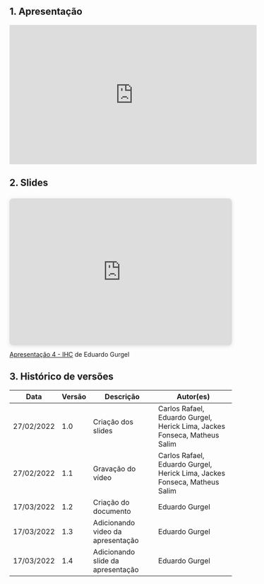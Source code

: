## 1. Apresentação

<center>
<iframe width="560" height="315" src="https://www.youtube.com/embed/JQXPlCwW-x8" title="YouTube video player" frameborder="0" allow="accelerometer; autoplay; clipboard-write; encrypted-media; gyroscope; picture-in-picture" allowfullscreen></iframe>
</center>

## 2. Slides

<div style="position: relative; width: 100%; height: 0; padding-top: 56.2500%;
 padding-bottom: 48px; box-shadow: 0 2px 8px 0 rgba(63,69,81,0.16); margin-top: 1.6em; margin-bottom: 0.9em; overflow: hidden;
 border-radius: 8px; will-change: transform;">
  <iframe loading="lazy" style="position: absolute; width: 100%; height: 100%; top: 0; left: 0; border: none; padding: 0;margin: 0;"
    src="https:&#x2F;&#x2F;www.canva.com&#x2F;design&#x2F;DAE7KSLqqVY&#x2F;view?embed" allowfullscreen="allowfullscreen" allow="fullscreen">
  </iframe>
</div>
<a href="https:&#x2F;&#x2F;www.canva.com&#x2F;design&#x2F;DAE7KSLqqVY&#x2F;view?utm_content=DAE7KSLqqVY&amp;utm_campaign=designshare&amp;utm_medium=embeds&amp;utm_source=link" target="_blank" rel="noopener">Apresentação 4 - IHC</a> de Eduardo Gurgel

<p></p>

## 3. Histórico de versões

| Data       | Versão | Descrição                         | Autor(es)                                                                 |
| ---------- | ------ | --------------------------------- | ------------------------------------------------------------------------- |
| 27/02/2022 | 1.0    | Criação dos slides                | Carlos Rafael, Eduardo Gurgel, Herick Lima, Jackes Fonseca, Matheus Salim |
| 27/02/2022 | 1.1    | Gravação do vídeo                 | Carlos Rafael, Eduardo Gurgel, Herick Lima, Jackes Fonseca, Matheus Salim |
| 17/03/2022 | 1.2    | Criação do documento              | Eduardo Gurgel                                                            |
| 17/03/2022 | 1.3    | Adicionando video da apresentação | Eduardo Gurgel                                                            |
| 17/03/2022 | 1.4    | Adicionando slide da apresentação | Eduardo Gurgel                                                            |
